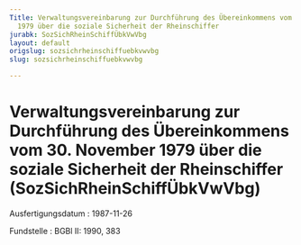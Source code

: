 ```yaml
---
Title: Verwaltungsvereinbarung zur Durchführung des Übereinkommens vom 30. November
  1979 über die soziale Sicherheit der Rheinschiffer
jurabk: SozSichRheinSchiffÜbkVwVbg
layout: default
origslug: sozsichrheinschiffuebkvwvbg
slug: sozsichrheinschiffuebkvwvbg

---
```


# Verwaltungsvereinbarung zur Durchführung des Übereinkommens vom 30. November 1979 über die soziale Sicherheit der Rheinschiffer (SozSichRheinSchiffÜbkVwVbg)

Ausfertigungsdatum
:   1987-11-26

Fundstelle
:   BGBl II: 1990, 383

